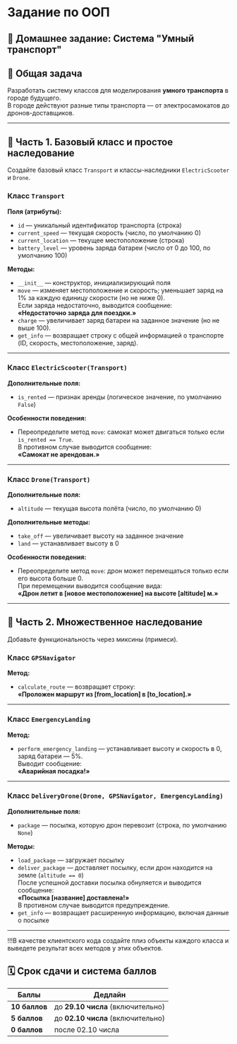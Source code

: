 # Задание по ООП

## 🧩 Домашнее задание: Система "Умный транспорт"
## 🚗 Общая задача
Разработать систему классов для моделирования **умного транспорта** в городе будущего.  
В городе действуют разные типы транспорта — от электросамокатов до дронов-доставщиков.

---

## 🧩 Часть 1. Базовый класс и простое наследование

Создайте базовый класс `Transport` и классы-наследники `ElectricScooter` и `Drone`.

### Класс `Transport`

**Поля (атрибуты):**
- `id` — уникальный идентификатор транспорта (строка)  
- `current_speed` — текущая скорость (число, по умолчанию 0)  
- `current_location` — текущее местоположение (строка)  
- `battery_level` — уровень заряда батареи (число от 0 до 100, по умолчанию 100)

**Методы:**
- `__init__` — конструктор, инициализирующий поля  
- `move` — изменяет местоположение и скорость; уменьшает заряд на 1% за каждую единицу скорости (но не ниже 0).  
  Если заряда недостаточно, выводится сообщение:  
  **«Недостаточно заряда для поездки.»**
- `charge` — увеличивает заряд батареи на заданное значение (но не выше 100).  
- `get_info` — возвращает строку с общей информацией о транспорте (ID, скорость, местоположение, заряд).

---

### Класс `ElectricScooter(Transport)`

**Дополнительные поля:**
- `is_rented` — признак аренды (логическое значение, по умолчанию `False`)

**Особенности поведения:**
- Переопределите метод `move`: самокат может двигаться только если `is_rented == True`.  
  В противном случае выводится сообщение:  
  **«Самокат не арендован.»**

---

### Класс `Drone(Transport)`

**Дополнительные поля:**
- `altitude` — текущая высота полёта (число, по умолчанию 0)

**Дополнительные методы:**
- `take_off` — увеличивает высоту на заданное значение  
- `land` — устанавливает высоту в 0  

**Особенности поведения:**
- Переопределите метод `move`: дрон может перемещаться только если его высота больше 0.  
  При перемещении выводится сообщение вида:  
  **«Дрон летит в [новое местоположение] на высоте [altitude] м.»**

---

## 🧭 Часть 2. Множественное наследование

Добавьте функциональность через миксины (примеси).

### Класс `GPSNavigator`

**Метод:**
- `calculate_route` — возвращает строку:  
  **«Проложен маршрут из [from_location] в [to_location].»**

---

### Класс `EmergencyLanding`

**Метод:**
- `perform_emergency_landing` — устанавливает высоту и скорость в 0, заряд батареи — 5%.  
  Выводит сообщение:  
  **«Аварийная посадка!»**

---

### Класс `DeliveryDrone(Drone, GPSNavigator, EmergencyLanding)`

**Дополнительные поля:**
- `package` — посылка, которую дрон перевозит (строка, по умолчанию `None`)

**Методы:**
- `load_package` — загружает посылку  
- `deliver_package` — доставляет посылку, если дрон находится на земле (`altitude == 0`)  
  После успешной доставки посылка обнуляется и выводится сообщение:  
  **«Посылка [название] доставлена!»**  
  В противном случае выводится предупреждение.
- `get_info` — возвращает расширенную информацию, включая данные о посылке

---

!!!В качестве клиентского кода создайте плиз объекты каждого класса и выведете результат всех методов у этих объектов.




## 🗓 Срок сдачи и система баллов

| Баллы | Дедлайн                           |
|-------|-----------------------------------|
| **10 баллов** | до **29.10 числа** (включительно) |
| **5 баллов**  | до **02.10 числа** (включительно) |
| **0 баллов**  | после 02.10 числа                 |
